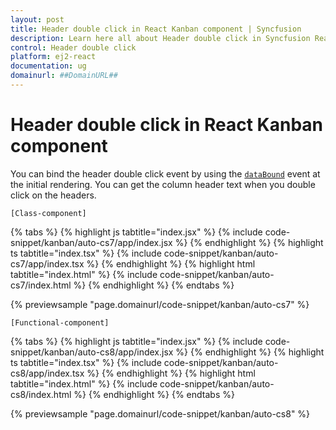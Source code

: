 ```yaml
---
layout: post
title: Header double click in React Kanban component | Syncfusion
description: Learn here all about Header double click in Syncfusion React Kanban component of Syncfusion Essential JS 2 and more.
control: Header double click 
platform: ej2-react
documentation: ug
domainurl: ##DomainURL##
---
```


# Header double click in React Kanban component

You can bind the header double click event by using the [`dataBound`](https://ej2.syncfusion.com/react/documentation/api/kanban/#dataBound) event at the initial rendering. You can get the column header text when you double click on the headers.

`[Class-component]`

{% tabs %}
{% highlight js tabtitle="index.jsx" %}
{% include code-snippet/kanban/auto-cs7/app/index.jsx %}
{% endhighlight %}
{% highlight ts tabtitle="index.tsx" %}
{% include code-snippet/kanban/auto-cs7/app/index.tsx %}
{% endhighlight %}
{% highlight html tabtitle="index.html" %}
{% include code-snippet/kanban/auto-cs7/index.html %}
{% endhighlight %}
{% endtabs %}
        
{% previewsample "page.domainurl/code-snippet/kanban/auto-cs7" %}

`[Functional-component]`

{% tabs %}
{% highlight js tabtitle="index.jsx" %}
{% include code-snippet/kanban/auto-cs8/app/index.jsx %}
{% endhighlight %}
{% highlight ts tabtitle="index.tsx" %}
{% include code-snippet/kanban/auto-cs8/app/index.tsx %}
{% endhighlight %}
{% highlight html tabtitle="index.html" %}
{% include code-snippet/kanban/auto-cs8/index.html %}
{% endhighlight %}
{% endtabs %}
        
{% previewsample "page.domainurl/code-snippet/kanban/auto-cs8" %}